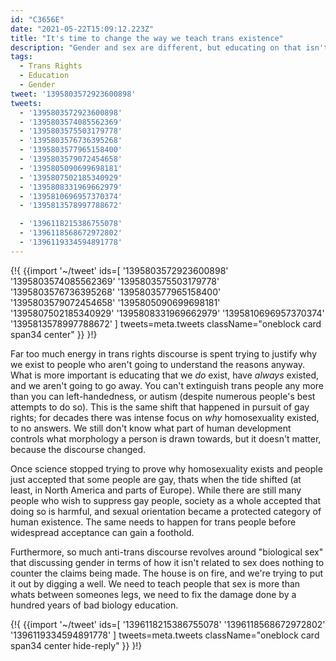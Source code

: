 ```yaml
---
id: "C3656E"
date: "2021-05-22T15:09:12.223Z"
title: "It's time to change the way we teach trans existence"
description: "Gender and sex are different, but educating on that isn't going to accomplish our goals."
tags:
  - Trans Rights
  - Education
  - Gender
tweet: '1395803572923600898'
tweets:
  - '1395803572923600898'
  - '1395803574085562369'
  - '1395803575503179778'
  - '1395803576736395268'
  - '1395803577965158400'
  - '1395803579072454658'
  - '1395805090699698181'
  - '1395807502185340929'
  - '1395808331969662979'
  - '1395810696957370374'
  - '1395813578997788672'

  - '1396118215386755078'
  - '1396118568672972802'
  - '1396119334594891778'
---
```


{!{
{{import '~/tweet' ids=[
  '1395803572923600898'
  '1395803574085562369'
  '1395803575503179778'
  '1395803576736395268'
  '1395803577965158400'
  '1395803579072454658'
  '1395805090699698181'
  '1395807502185340929'
  '1395808331969662979'
  '1395810696957370374'
  '1395813578997788672'
] tweets=meta.tweets className="oneblock card span34 center" }}
}!}

Far too much energy in trans rights discourse is spent trying to justify why we exist to people who aren't going to understand the reasons anyway. What is more important is educating that we *do* exist, have *always* existed, and we aren't going to go away. You can't extinguish trans people any more than you can left-handedness, or autism (despite numerous people's best attempts to do so). This is the same shift that happened in pursuit of gay rights; for decades there was intense focus on *why* homosexuality existed, to no answers. We still don't know what part of human development controls what morphology a person is drawn towards, but it doesn't matter, because the discourse changed.

Once science stopped trying to prove why homosexuality exists and people just accepted that some people are gay, thats when the tide shifted (at least, in North America and parts of Europe). While there are still many people who wish to suppress gay people, society as a whole accepted that doing so is harmful, and sexual orientation became a protected category of human existence. The same needs to happen for trans people before widespread acceptance can gain a foothold.

Furthermore, so much anti-trans discourse revolves around "biological sex" that discussing gender in terms of how it isn't related to sex does nothing to counter the claims being made. The house is on fire, and we're trying to put it out by digging a well. We need to teach people that sex is more than whats between someones legs, we need to fix the damage done by a hundred years of bad biology education.

{!{
{{import '~/tweet' ids=[
  '1396118215386755078'
  '1396118568672972802'
  '1396119334594891778'
] tweets=meta.tweets className="oneblock card span34 center hide-reply" }}
}!}
